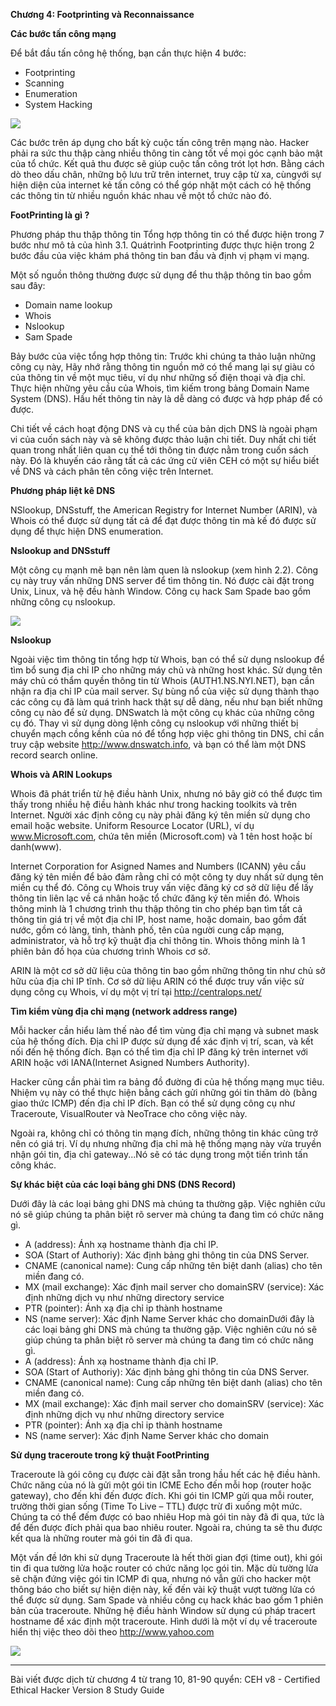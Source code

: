 **Chương 4: Footprinting và Reconnaissance**

**Các bước tấn công mạng**

Để bắt đầu tấn công hệ thống, bạn cần thực hiện 4 bước:
* Footprinting
* Scanning
* Enumeration
* System Hacking

![](https://images.viblo.asia/afa83f51-3fdf-4496-9068-7f8e05ca5ee7.png)

Các bước trên áp dụng cho bất kỳ cuộc tấn công trên mạng nào. Hacker phải ra sức thu thập càng nhiều thông tin càng tốt về mọi góc cạnh bảo mật của tổ chức. Kết quả thu được sẽ giúp cuộc tấn công trót lọt hơn. Bằng cách dò theo dấu chân, những bộ lưu trữ trên internet, truy cập từ xa, cùngvới sự hiện diện của internet kẻ tấn công có thể góp nhặt một cách có hệ thống các thông tin từ nhiều nguồn khác nhau về một tổ chức nào đó.

**FootPrinting là gì ?**

Phương pháp thu thập thông tin
Tổng hợp thông tin có thể được hiện trong 7 bước như mô tả của hình 3.1. Quátrình Footprinting được thực hiện trong 2 bước đầu của việc khám phá thông tin ban đầu và định vị phạm vi mạng.

Một số nguồn thông thường được sử dụng để thu thập thông tin bao gồm sau đây:
* Domain name lookup
* Whois
* Nslookup
* Sam Spade

Bảy bước của việc tổng hợp thông tin:
Trước khi chúng ta thảo luận những công cụ này, Hãy nhớ rằng thông tin nguồn mở có thể mang lại sự giàu có của thông tin về một mục tiêu, ví dụ như những số điện thoại và địa chỉ. Thực hiện những yêu cầu của Whois, tìm kiếm trong bảng Domain Name System (DNS). Hầu hết thông tin này là dễ dàng có được và hợp pháp để có được.

Chi tiết về cách hoạt động DNS và cụ thể của bản dịch DNS là ngoài phạm vi của cuốn sách này và sẽ không được thảo luận chi tiết. Duy nhất chi tiết quan trong nhất liên quan cụ thể tới thông tin được nằm trong cuốn sách này. Đó là khuyến cáo rằng tất cả các ứng cử viên CEH có một sự hiểu biết về DNS và cách phân tên công việc trên Internet.

**Phương pháp liệt kê DNS**

NSlookup, DNSstuff, the American Registry for Internet Number (ARIN), và Whois có thể được sử dụng tất cả để đạt được thông tin mà kế đó được sử dụng để thực hiện DNS enumeration.

**Nslookup and DNSstuff**

Một công cụ mạnh mẽ bạn nên làm quen là nslookup (xem hình 2.2). Công cụ này truy vấn những DNS server để tìm thông tin. Nó được cài đặt trong Unix, Linux, và hệ đều hành Window. Công cụ hack Sam Spade bao gồm những công cụ nslookup.

![](https://images.viblo.asia/191c1209-8eda-45d9-89b6-a72e86378939.png)


**Nslookup**

Ngoài việc tìm thông tin tổng hợp từ Whois, bạn có thể sử dụng nslookup để tìm bổ sung địa chỉ IP cho những máy chủ và những host khác. Sử dụng tên máy chủ có thẩm quyền thông tin từ Whois (AUTH1.NS.NYI.NET), bạn cần nhận ra địa chỉ IP của mail server. Sự bùng nổ của việc sử dụng thành thạo các công cụ đã làm quá trình hack thật sự dễ dàng, nếu như bạn biết những công cụ nào để sử dụng. DNSwatch là một
công cụ khác của những công cụ đó. Thay vì sử dụng dòng lệnh công cụ nslookup với những thiết bị chuyển mạch cồng kềnh của nó để tổng hợp việc ghi thông tin DNS, chỉ cần truy cập website http://www.dnswatch.info, và bạn có thể làm một DNS record search online.

**Whois và ARIN Lookups**

Whois đã phát triển từ hệ điều hành Unix, nhưng nó bây giờ có thể được tìm thấy trong nhiều hệ điều hành khác như trong hacking toolkits và trên Internet. Người xác định công cụ này phải đăng ký tên miền sử dụng cho email hoặc website. Uniform Resource Locator (URL), ví dụ www.Microsoft.com, chứa tên miền (Microsoft.com) và 1 tên host hoặc bí danh(www).

Internet Corporation for Asigned Names and Numbers (ICANN) yêu cầu đăng ký tên miền để bảo đảm rằng chỉ có một công ty duy nhất sử dụng tên miền cụ thể đó. Công cụ Whois truy vấn việc đăng ký cơ sở dữ liệu để lấy thông tin liên lạc về cá nhân hoặc tổ chức đăng ký tên miền đó.
Whois thông minh là 1 chương trình thu thập thông tin cho phép bạn tìm tất cả thông tin giá trị về một địa chỉ IP, host name, hoặc domain, bao gồm đất nước, gồm có làng, tỉnh, thành phố, tên của người cung cấp mạng, administrator, và hỗ trợ kỹ thuật địa chỉ thông tin. Whois thông minh là 1 phiên bản đồ họa của chương trình Whois cơ sở.

ARIN là một cơ sở dữ liệu của thông tin bao gồm những thông tin như chủ sở hữu của địa chỉ IP tĩnh. Cơ sở dữ liệu ARIN có thể được truy vấn việc sử dụng công cụ Whois, ví dụ một vị trí tại http://centralops.net/

**Tìm kiểm vùng địa chỉ mạng (network address range)**

Mỗi hacker cần hiểu làm thế nào để tìm vùng địa chỉ mạng và subnet mask của hệ thống đích. Địa chỉ IP được sử dụng để xác định vị trí, scan, và kết nối đến hệ thống đích. Bạn có thể tìm địa chỉ IP đăng ký trên internet với ARIN hoặc với IANA(Internet Asigned Numbers Authority). 

Hacker cũng cần phài tìm ra bảng đồ đường đi của hệ thống mạng mục tiêu. Nhiệm vụ này có thể thực hiện bằng cách gửi những gói tin thăm dò (bằng giao thức ICMP) đến địa chỉ IP đích. Bạn có thể sử dụng công cụ như Traceroute, VisualRouter và NeoTrace cho công việc này.

Ngoài ra, không chỉ có thông tin mạng đích, những thông tin khác cũng trở nên có giá trị. Ví dụ nhưng những địa chỉ mà hệ thống mạng này vừa truyền nhận gói tin, địa chỉ gateway...Nó sẽ có tác dụng trong một tiến trình tấn công khác.

**Sự khác biệt của các loại bảng ghi DNS (DNS Record)**

Dưới đây là các loại bảng ghi DNS mà chúng ta thường gặp. Việc nghiên cứu nó sẽ giúp chúng ta phân biệt rõ server mà chúng ta đang tìm có chức năng gì.
* A (address): Ánh xạ hostname thành địa chỉ IP.
* SOA (Start of Authoriy): Xác định bảng ghi thông tin của DNS Server.
* CNAME (canonical name): Cung cấp những tên biệt danh (alias) cho tên miền đang có.
* MX (mail exchange): Xác định mail server cho domainSRV (service): Xác định những dịch vụ như những directory service
* PTR (pointer): Ánh xạ địa chỉ ip thành hostname
* NS (name server): Xác định Name Server khác cho domainDưới đây là các loại bảng ghi DNS mà chúng ta thường gặp. Việc nghiên cứu nó sẽ giúp chúng ta phân biệt rõ server mà chúng ta đang tìm có chức năng gì.
* A (address): Ánh xạ hostname thành địa chỉ IP.
* SOA (Start of Authoriy): Xác định bảng ghi thông tin của DNS Server.
* CNAME (canonical name): Cung cấp những tên biệt danh (alias) cho tên miền đang có.
* MX (mail exchange): Xác định mail server cho domainSRV (service): Xác định những dịch vụ như những directory service
* PTR (pointer): Ánh xạ địa chỉ ip thành hostname
* NS (name server): Xác định Name Server khác cho domain

**Sử dụng traceroute trong kỹ thuật FootPrinting**

Traceroute là gói công cụ được cài đặt sẵn trong hầu hết các hệ điều hành. Chức năng của nó là gửi một gói tin ICME Echo đến mỗi hop (router hoặc gateway), cho đến khi đến được đích. Khi gói tin ICMP gửi qua mỗi router, trường thời gian sống (Time To Live – TTL) được trừ đi xuống một mức. Chúng ta có thể đếm được có bao nhiêu Hop mà gói tin này đã đi qua, tức là để đến được đích phải qua bao nhiêu router. Ngoài ra, chúng ta sẽ thu được kết qua là những router mà gói tin đã đi qua. 

Một vấn đề lớn khi sử dụng Traceroute là hết thời gian đợi (time out), khi gói tin đi qua tường lửa hoặc router có chức năng lọc gói tin. Mặc dù tường lửa sẽ chặn đứng việc gói tin ICMP đi qua, nhưng nó vẫn gửi cho hacker một thông báo cho biết sự hiện diện này, kế đến vài kỹ thuật vượt tường lửa có thể được sử dụng. Sam Spade và nhiều công cụ hack khác bao gồm 1 phiên bản của traceroute. Những hệ điều hành Window sử dụng cú pháp tracert hostname để xác định một traceroute. Hình dưới là một ví dụ về traceroute hiển thị việc theo dõi theo http://www.yahoo.com

![](https://images.viblo.asia/1893d67f-a89e-4942-af21-5860a83edf14.png)


-----

Bài viết được dịch từ chương 4 từ trang 10, 81-90 quyển: CEH v8 - Certified Ethical Hacker Version 8 Study Guide